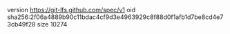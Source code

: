 version https://git-lfs.github.com/spec/v1
oid sha256:2f06a4889b90c11bdac4cf9d3e4963929c8f88d0f1afb1d7be8cd4e73cb49f28
size 10274
